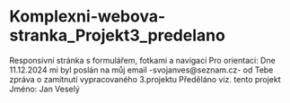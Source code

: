 # Komplexni-webova-stranka_Projekt3_predelano<br>
Responsivní stránka s formulářem, fotkami a navigací
Pro orientaci:
Dne 11.12.2024 mi byl poslán na můj email -svojanves@seznam.cz- od Tebe zpráva o zamítnutí vypracovaného 3.projektu 
Předěláno viz. tento projekt
Jméno: Jan Veselý

